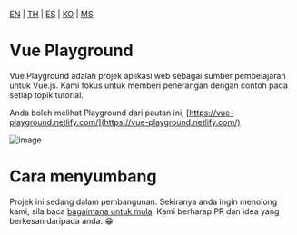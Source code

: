[EN](README.md) | [TH](README_th.md) | [ES](README_es.md) | [KO](README_ko.md) | [MS](README_ms.md)

# Vue Playground

Vue Playground adalah projek aplikasi web sebagai sumber pembelajaran untuk Vue.js. Kami fokus untuk memberi penerangan dengan contoh pada setiap topik tutorial.

Anda boleh melihat Playground dari pautan ini, [https://vue-playground.netlify.com/](https://vue-playground.netlify.com/)

![image](https://user-images.githubusercontent.com/6861191/66323656-538d4980-e94e-11e9-879c-f1cf2581cb9f.png)

# Cara menyumbang

Projek ini sedang dalam pembangunan. Sekiranya anda ingin menolong kami, sila baca [bagaimana untuk mula](https://github.com/runyasak/vue-playground/blob/master/CONTRIBUTING_ms.md). Kami berharap PR dan idea yang berkesan daripada anda. 😁
